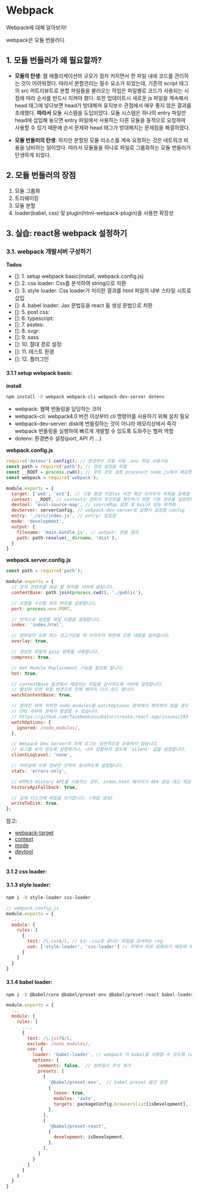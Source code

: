 # Webpack
Webpack에 대해 알아보자!

webpack은 모듈 번들러다.

## 1. 모듈 번들러가 왜 필요할까?

- **모듈의 탄생**: 웹 애플리케이션의 규모가 점차 커지면서 한 파일 내에 코드를 관리하는 것이 어려워졌다. 따라서 분할관리는 필수 요소가 되었는데, 기존의 script 태그의 src 어트리뷰트로 분할 파일들을 불러오는 작업은 파일별로 코드가 사용되는 시점에 따라 순서를 반드시 지켜야 했다. 또한 업데이트시 새로운 js 파일을 계속해서 head 태그에 넣다보면 head가 방대해져 유지보수 관점에서 매우 좋지 않은 결과를 초례했다.
**따라서** 모듈 시스템을 도입되었다. 모듈 시스템은 하나의 entry 파일만 head에 삽입해 놓으면 entry 파일에서 사용하는 다른 모듈을 동적으로 요청하여 사용할 수 있기 때문에 순서 문제와 head 태그가 방대해지는 문제점을 해결하였다.

- **모듈 번들러의 탄생**: 하지만 분할된 모듈 리소스를 계속 요청하는 것은 네트워크 비용을 낭비하는 일이었다. 따라서 모듈들을 하나로 파일로 그룹화하는 모듈 번들러가 탄생하게 되었다.

## 2. 모듈 번들러의 장점
1. 모듈 그룹화
2. 트리쉐이킹
3. 모듈 분할
4. loader(babel, css) 및 plugin(html-webpack-plugin)을 사용한 확장성

## 3. 실습: react용 webpack 설정하기
### 3.1. webpack 개발서버 구성하기

**Todos**
- []: 1. setup webpack basic(install, webpack.config.js)
- []: 2. css loader: Css를 분석하여 string으로 치환
- []: 3. style loader: Css loader가 처리한 결과를 html 파일의 내부 스타일 시트로 삽입
- []: 4. babel loader: Jax 문법등을 react 돔 생성 문법으로 치환
- []: 5. post css: 
- []: 6. typescript:
- []: 7. asstes:
- []: 8. svgr:
- []: 9. sass
- []: 10. 절대 경로 설정:
- []: 11. 테스트 환경
- []: 12. 플러그인


#### 3.1.1 setup webpack basic: 

**install**

```bash
npm install -D webpack webpack-cli webpack-dev-server dotenv
```

- webpack: 웹팩 번들링을 담당하는 코어
- webpack-cli: webpack4.0 버전 이상부터 cli 명령어를 사용하기 위해 설치 필요
- webpack-dev-server: disk에 번들링하는 것이 아니라 메모리상에서 즉각 webpack 번들링을 실행하여 빠르게 개발할 수 있도록 도와주는 헬퍼 역할
- dotenv: 환경변수 설정(port, API 키 ...)

**webpack.config.js**
```js
require('dotenv').config(); // 환경변수 모듈 사용 .env 파일 사용가능
const path = require('path'); // 경로 설정을 위함
const __ROOT = process.cwd(); // 루트 경로 설정 process는 node.js에서 제공한다.
const webpack = require('webpack');

module.exports = {
  target: ['web', 'es5'], // 구동 환경 지정(es 버전 혹은 브라우저 목록을 등록할 수 있다.)
  context: __ROOT, // context는 엔트리 포인트를 확인하기 위한 기본 경로를 설정한다. default는 webpack.config.js지만, 작업 디렉토리와 독립적인 설정을 위해 위와 같이 경로를 지정해주는 것을 권장한다.
  devtool: 'eval-source-map', // sourceMap 설정 및 build 성능 최적화
  devServer: serverConfig, // webpack-dev-server로 실행시 설정할 config
  entry: './src/index.js', // entry: 집입점
  mode: 'development',
  output: {
    filename: 'main.bundle.js', // output: 번들 결과
    path: path.resolve(__dirname, 'dist'),
  }
}
```

**webpack.server.config.js**
```js
const path = require('path');

module.exports = {
  // 정적 콘텐츠를 제공 할 위치를 서버에 알립니다.
  contentBase: path.join(process.cwd(), './public'),

  // 요청을 수신할 포트 번호를 설정합니다.
  port: process.env.PORT,

  // 인덱스로 설정할 파일 이름을 설정합니다.
  index: 'index.html',

  // 컴파일러 오류 또는 경고가있을 때 브라우저 화면에 오류 내용을 덮어씁니다.
  overlay: true,

  // 생성된 파일의 gzip 압축을 사용합니다.
  compress: true,

  // Hot Module Replacement 기능을 활성화 합니다.
  hot: true,

  // contentBase 옵션에서 제공하는 파일을 감시하도록 서버에 설정합니다.
  // 활성화 되면 파일 변경으로 전체 페이지 다시 로드 합니다.
  watchContentBase: true,

  // 알려진 바에 의하면 node_modules를 watchOptions 항목에서 제외하지 않을 경우
  // CPU 과부하 문제가 발생할 수 있습니다.
  // https://github.com/facebookincubator/create-react-app/issues/293
  watchOptions: {
    ignored: /node_modules/,
  },

  // Webpack Dev Server의 자체 로그는 일반적으로 유용하지 않습니다.
  // 로그를 보지 않도록 설정하거나, 너무 장황하지 않도록 'silent' 값을 설정합니다.
  clientLogLevel: 'none',

  // 터미널에 오류 정보만 간략히 표시하도록 설정합니다.
  stats: 'errors-only',

  // HTML5 History API를 사용하는 경우, index.html 페이지가 404 응답 대신 제공 되어야 합니다.
  historyApiFallback: true,

  // 실제 디스크에 파일을 쓰기합니다. (파일 생성)
  writeToDisk: true,
};
```
참고: 
- [webpack-target](https://webpack.kr/configuration/target/#root)
- [context](https://webpack.kr/configuration/entry-context/#context)
- [mode](https://webpack.kr/configuration/mode/)
- [devtool](https://webpack.kr/configuration/devtool/)
- []()

#### 3.1.2 css loader: 
#### 3.1.3 style loader: 

```bash
npm i -D style-loader css-loader
```

```js
// webpack.config.js
module.exports = {
  ...
  module: {
    rules: [
      {
        test: /\.css$/i, // $는 .css로 끝나는 파일을 검색하는 reg 
        use: ['style-loader', 'css-loader'] // 우에서 좌로 실행되기 때문에 위 순서를 반드시 지켜야 한다.
      }
    ]
  }
}
```

#### 3.1.4 babel loader: 
```bash
npm i -D @babel/core @babel/preset-env @babel/preset-react babel-loader
```
```js
module.exports = {
  ...
  module: {
    rules: [
      ...,
      {
        test: /\.jsx?$/i,
        exclude: /node_modules/,
        use: {
          loader: 'babel-loader', // webpack 이 babel을 사용할 수 있도록 loader 셋업
          options: {
            comments: false,  // 컴파일시 주석 제거
            presets: [
              [
                '@babel/preset-env',  // babel preset 옵션 설정
                {
                  loose: true,
                  modules: 'auto',
                  targets: packageConfig.browserslist[isDevelopment],
                },
              ],
              [
                '@babel/preset-react',
                {
                  development: isDevelopment,
                },
              ],
            ]
          }
        }
      }
    ]
  }
}
```